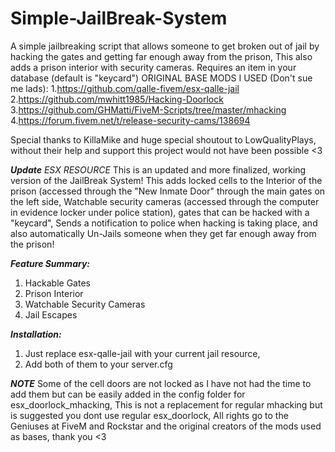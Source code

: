 # Simple-JailBreak-System
A simple jailbreaking script that allows someone to get broken out of jail by hacking the gates and getting far enough away from the prison, This also adds a prison interior with security cameras. Requires an item in your database (default is "keycard")
ORIGINAL BASE MODS I USED (Don't sue me lads): 
1.https://github.com/qalle-fivem/esx-qalle-jail  
2.https://github.com/mwhitt1985/Hacking-Doorlock 
3.https://github.com/GHMatti/FiveM-Scripts/tree/master/mhacking
4.https://forum.fivem.net/t/release-security-cams/138694

Special thanks to KillaMike and huge special shoutout to LowQualityPlays, without their help and support this project would not have been possible <3  

_**Update**_ *ESX RESOURCE* This is an updated and more finalized, working version of the JailBreak System! This adds locked cells to the Interior of the prison (accessed through the "New Inmate Door" through the main gates on the left side, Watchable security cameras (accessed through the computer in evidence locker under police station), gates that can be hacked with a "keycard", Sends a notification to police when hacking is taking place, and also automatically Un-Jails someone when they get far enough away from the prison! 

_**Feature Summary:**_ 

1. Hackable Gates
2. Prison Interior
3. Watchable Security Cameras
4. Jail Escapes

_**Installation:**_

1. Just replace esx-qalle-jail with your current jail resource, 
2. Add both of them to your server.cfg 

_**NOTE**_ Some of the cell doors are not locked as I have not had the time to add them but can be easily added in the config folder for esx_doorlock_mhacking, This is not a replacement for regular mhacking but is suggested you dont use regular esx_doorlock, All rights go to the Geniuses at FiveM and Rockstar and the original creators of the mods used as bases, thank you <3


